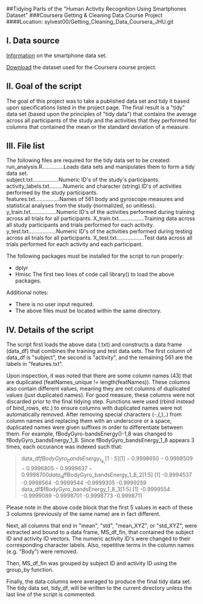 ##Tidying Parts of the "Human Activity Recognition Using Smartphones Dataset"
###Coursera Getting & Cleaning Data Course Project
####Location: sylvest00/Getting_Cleaning_Data_Coursera_JHU.git


I. Data source
--------------
[Information](http://archive.ics.uci.edu/ml/datasets/Human+Activity+Recognition+Using+Smartphones) on the smartphone data set.

[Download](https://d396qusza40orc.cloudfront.net/getdata%2Fprojectfiles%2FUCI%20HAR%20Dataset.zip) the dataset used for the Coursera course project.


II. Goal of the script
----------------------
The goal of this project was to take a published data set and tidy it based upon specifications listed in the project page. The final result is a "tidy" data set (based upon the principles of "tidy data") that contains the average across all participants of the study and the activities that they performed for columns that contained the mean or the standard deviation of a measure.


III. File list
--------------
The following files are required for the tidy data set to be created:  
run_analysis.R..............Loads data sets and manipulates them to form a tidy data set.  
subject.txt.................Numeric ID's of the study's participants.  
activity_labels.txt.........Numeric and character (string) ID's of activities performed by the study participants.  
features.txt................Names of 561 body and gyroscope measures and statistical analyses from the study (normalized, so unitless).
y_train.txt.................Numeric ID's of the activities performed during training across all trials for all participants.
X_train.txt.................Training data across all study participants and trials performed for each activity.  
y_test.txt..................Numeric ID's of the activities performed during testing across all trials for all participants.
X_test.txt..................Test data across all trials performed for each activity and each participant.

The following packages must be installed for the script to run properly:
- dplyr
- Hmisc
The first two lines of code call library() to load the above packages.

Additional notes:
- There is no user input required.
- The above files must be located within the same directory.

IV. Details of the script
-------------------------
The script first loads the above data (.txt) and constructs a data frame (data_df) that combines the training and test data sets. The first column of data_df is "subject", the second is "activity", and the remaining 561 are the labels in "features.txt".

Upon inspection, it was noted that there are some column names (43) that are duplicated (featNames_unique != length(featNames)). These columns also contain different values, meaning they are not columns of duplicated values (just duplicated names). For good measure, these columns were not discarded prior to the final tidying step. Functions were used (rbind instead of bind_rows, etc.) to ensure columns with duplicated names were not automatically removed. After removing special characters (-,(,),.) from column names and replacing them with an underscore or a space, duplicated names were given suffixes in order to differentiate between them. For example, fBodyGyro-bandsEnergy()-1,8 was changed to fBodyGyro_bandsEnergy_1_8. Since fBodyGyro_bandsEnergy_1_8 appears 3 times, each occurance was indexed such that:

> data_df$fBodyGyro_bandsEnergy_1_8_1[1:5]
[1] -0.9998650 -0.9998509 -0.9996805 -0.9999637 -0.9998700
> data_df$fBodyGyro_bandsEnergy_1_8_2[1:5]
[1] -0.9994537 -0.9998564 -0.9999544 -0.9999305 -0.9999259
> data_df$fBodyGyro_bandsEnergy_1_8_3[1:5]
[1] -0.9999554 -0.9999089 -0.9998701 -0.9998773 -0.9998711

Please note in the above code block that the first 5 values in each of these 3 columns (previously of the same name) are in fact different.

Next, all columns that end in "mean", "std", "mean_XYZ", or "std_XYZ", were extracted and bound to a data frame, MS_df_fin, that contained the subject ID and activity ID vectors. The numeric activity ID's were changed to their corresponding character labels. Also, repetitive terms in the column names (e.g. "Body") were removed.

Then, MS_df_fin was grouped by subject ID and activity ID using the group_by function.

Finally, the data columns were averaged to produce the final tidy data set. The tidy data set, tidy_df, will be written to the current directory unless the last line of the script is commented.